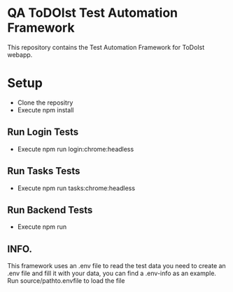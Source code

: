 # QA ToDOIst Test Automation Framework

This repository contains the Test Automation Framework for ToDoIst webapp.
# Setup
* Clone the repositry
* Execute npm install

## Run Login Tests
* Execute npm run login:chrome:headless 

## Run Tasks Tests
* Execute npm run tasks:chrome:headless  

## Run Backend Tests
* Execute npm run
## INFO.

This framework uses an .env file to read the test data you need to create an .env file and fill it with your data, you can find a .env-info as an example.
Run source/pathto.envfile to load the file


